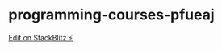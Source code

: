 # programming-courses-pfueaj

[Edit on StackBlitz ⚡️](https://stackblitz.com/edit/programming-courses-pfueaj)
